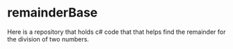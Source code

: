 # remainderBase
Here is a repository that holds c# code that that helps find the remainder for the division of two numbers.
